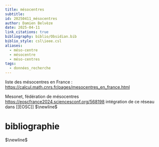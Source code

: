 ```yaml
---
title: mésocentres
subtitle: 
id: 20250411_mésocentres
author: Damien Belvèze
date: 2025-04-11
link_citations: true
bibliography: biblio/Obsidian.bib
biblio_style: csl\ieee.csl
aliases:
  - méso-centre
  - mésocentre
  - méso-centres
tags:
  - données_recherche
---
```

liste des mésocentres en France : https://calcul.math.cnrs.fr/pages/mesocentres_en_france.html

Mesonet, fédération de mésocentres https://eoscfrance2024.sciencesconf.org/568198
intégration de ce réseau dans [[EOSC]]
$\newline$
# bibliographie
$\newline$






